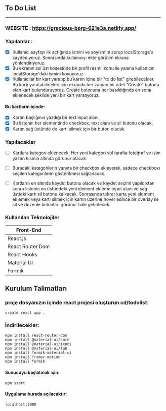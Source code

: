 ## To Do List
-------------
### WEBSITE : https://gracious-borg-621e3a.netlify.app/

### Yapılanlar : 
- [x] Kullanıcı sayfayı ilk açtığında ismini ve soyismini sorup localStorage'a
kaydediyoruz. Sonrasında kullanıcıyı ekte görülen ekrana yönlendiriyoruz.
- [x] Bu ekranın sol üst köşesinde bir profil resmi ikonu ile yanına kullanıcın
localStorage'daki ismini koyuyoruz.
- [x] Kullanıcılar bir kart yaratıp bu kartın içine bir "to do list" girebilecekler. Bu kartı
yaratabilmeleri icin ekranda her zaman bir adet “Create” butonu olan kart
bulunduruyoruz. Create butonuna her basıldığında en sona eklenecek şekilde yeni
bir kart yaratıyoruz.
#### Bu kartların içinde:
- [x] Kartın başlığının yazdığı bir text input alanı,
- [x] Bu listenin her elementinde checkbox, text alanı ve sil butonu olacak,
- [x] Kartın sağ üstünde de kartı silmek için bir buton olacak.

### Yapılacaklar
- [ ] Kartlara kategori eklenecek. Her yeni kategori sol tarafta fotoğraf ve isim yazan
kısmın altında görünür olacak.
- [ ] Buradaki kategorilerin yanına bir checkbox ekleyerek, sadece checkboxı seçilen
kategorilerin gösterilmesi sağlanacak. 
- [ ] Kartların en altında kaydet butonu olacak ve kaydet seçimi yapıldıktan sonra
listenin en üstündeki yeni element ekleme input alanı ve sağ üstteki kartı sil butonu kalkacak. Sonrasında tekrar karta yeni element eklemek veya kartı silmek
için kartın üzerine hover edince bir overlay ile sil ve düzenle butonları görünür
hale getirilecek.


### Kullanılan Teknolojiler

Front-End |  
------------ |
React.js |  
React Router Dom |
React Hooks |
Material UI |
Formik |


##  Kurulum Talimatları

### proje dosyanızın içinde react projesi oluşturun cd/todolist:

```create react app .```

### İndirilecekler:
```npm install react-router-dom```
<br>
```npm install @material-ui/core```
<br>
```npm install @material-ui/icons```
<br>
```npm install @material-ui/lab```
<br>
```npm install formik-material-ui```
<br>
```npm install framer-motion```
<br>
```npm install formik```

#### Sunucuyu başlatmak için:

```npm start```

#### Uygulama burada açılacaktır:

```localhost:3000```

